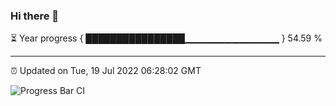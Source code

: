 ### Hi there 👋

⏳ Year progress { ████████████████▁▁▁▁▁▁▁▁▁▁▁▁▁▁ } 54.59 %

---

⏰ Updated on Tue, 19 Jul 2022 06:28:02 GMT

![Progress Bar CI](https://github.com/ZhaoGui/ZhaoGui/workflows/Progress%20Bar%20CI/badge.svg)
